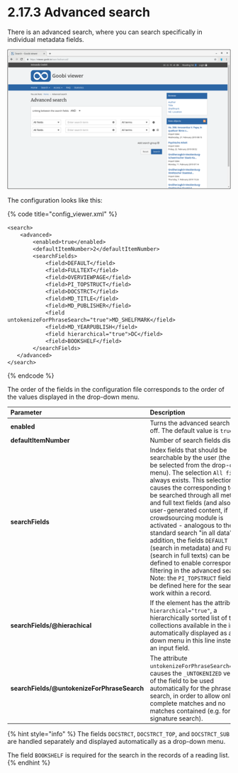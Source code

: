 # 2.17.3 Advanced search

There is an advanced search, where you can search specifically in individual metadata fields.

![Advanced search](../../.gitbook/assets/2.17.3.png)

The configuration looks like this:

{% code title="config\_viewer.xml" %}
```markup
<search>
    <advanced>
        <enabled>true</enabled>
        <defaultItemNumber>2</defaultItemNumber>
        <searchFields>
            <field>DEFAULT</field>
            <field>FULLTEXT</field>
            <field>OVERVIEWPAGE</field>
            <field>PI_TOPSTRUCT</field>
            <field>DOCSTRCT</field>
            <field>MD_TITLE</field>
            <field>MD_PUBLISHER</field>
            <field untokenizeForPhraseSearch="true">MD_SHELFMARK</field>
            <field>MD_YEARPUBLISH</field>
            <field hierarchical="true">DC</field>
            <field>BOOKSHELF</field>
        </searchFields>
   </advanced>
</search>
```
{% endcode %}

The order of the fields in the configuration file corresponds to the order of the values displayed in the drop-down menu.

| **Parameter**  | Description |
| :--- | :--- |
| **enabled** | Turns the advanced search on or off. The default value is `true`. |
| **defaultItemNumber** | Number of search fields displayed |
| **searchFields**  | Index fields that should be searchable by the user \(these can be selected from the drop-down menu\). The selection `All fields` always exists. This selection causes the corresponding term to be searched through all metadata and full text fields \(and also in user-generated content, if crowdsourcing module is activated - analogous to the standard search "in all data". In addition, the fields `DEFAULT` \(search in metadata\) and `FULLTEXT` \(search in full texts\) can be defined to enable corresponding filtering in the advanced search. Note: the `PI_TOPSTRUCT` field must be defined here for the search to work within a record. |
| **searchFields/@hierachical** | If the element has the attribute `hierarchical="true"`, a hierarchically sorted list of the collections available in the index is automatically displayed as a drop-down menu in this line instead of an input field. |
| **searchFields/@untokenizeForPhraseSearch** | The attribute `untokenizeForPhraseSearch="true"` causes the `_UNTOKENIZED` version of the field to be used automatically for the phrase search, in order to allow only complete matches and no matches contained \(e.g. for a signature search\). |

{% hint style="info" %}
The fields `DOCSTRCT`, `DOCSTRCT_TOP`, and `DOCSTRCT_SUB` are handled separately and displayed automatically as a drop-down menu.

The field `BOOKSHELF` is required for the search in the records of a reading list.
{% endhint %}

